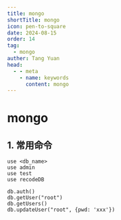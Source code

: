 ```yaml
---
title: mongo
shortTitle: mongo
icon: pen-to-square
date: 2024-08-15
order: 14
tag: 
  - mongo
auther: Tang Yuan
head:
  - - meta
    - name: keywords
      content: mongo
---
```



# mongo

## 1. 常用命令


```shell
use <db_name>
use admin
use test
use recodeDB
```

```shell
db.auth()
db.getUser("root")
db.getUsers()
db.updateUser("root", {pwd: 'xxx'})
```

